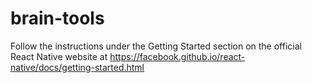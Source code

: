 # brain-tools

Follow the instructions under the Getting Started section on the official React Native website at https://facebook.github.io/react-native/docs/getting-started.html
